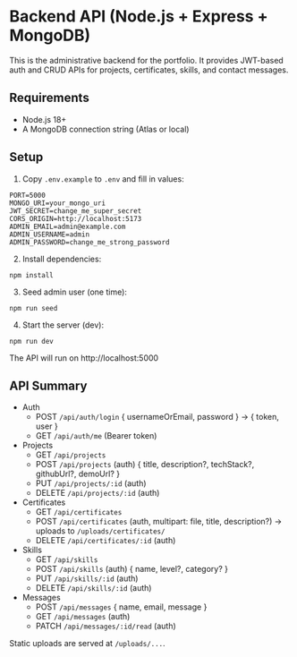 # Backend API (Node.js + Express + MongoDB)

This is the administrative backend for the portfolio. It provides JWT-based auth and CRUD APIs for projects, certificates, skills, and contact messages.

## Requirements
- Node.js 18+
- A MongoDB connection string (Atlas or local)

## Setup
1. Copy `.env.example` to `.env` and fill in values:
```
PORT=5000
MONGO_URI=your_mongo_uri
JWT_SECRET=change_me_super_secret
CORS_ORIGIN=http://localhost:5173
ADMIN_EMAIL=admin@example.com
ADMIN_USERNAME=admin
ADMIN_PASSWORD=change_me_strong_password
```

2. Install dependencies:
```
npm install
```

3. Seed admin user (one time):
```
npm run seed
```

4. Start the server (dev):
```
npm run dev
```

The API will run on http://localhost:5000

## API Summary
- Auth
  - POST `/api/auth/login` { usernameOrEmail, password } → { token, user }
  - GET  `/api/auth/me` (Bearer token)
- Projects
  - GET  `/api/projects`
  - POST `/api/projects` (auth) { title, description?, techStack?, githubUrl?, demoUrl? }
  - PUT  `/api/projects/:id` (auth)
  - DELETE `/api/projects/:id` (auth)
- Certificates
  - GET  `/api/certificates`
  - POST `/api/certificates` (auth, multipart: file, title, description?) → uploads to `/uploads/certificates/`
  - DELETE `/api/certificates/:id` (auth)
- Skills
  - GET  `/api/skills`
  - POST `/api/skills` (auth) { name, level?, category? }
  - PUT  `/api/skills/:id` (auth)
  - DELETE `/api/skills/:id` (auth)
- Messages
  - POST `/api/messages` { name, email, message }
  - GET  `/api/messages` (auth)
  - PATCH `/api/messages/:id/read` (auth)

Static uploads are served at `/uploads/...`.
